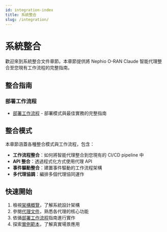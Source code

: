 ```yaml
---
id: integration-index
title: 系統整合
slug: /integration/
---
```


# 系統整合

歡迎來到系統整合文件章節。本章節提供將 Nephio O-RAN Claude 智能代理整合至您現有工作流程的完整指南。

## 整合指南

### 部署工作流程
- [部署工作流程](./deployment-workflows.md) - 部署模式與最佳實務的完整指南

## 整合模式

本章節涵蓋各種整合模式與工作流程，包含：

- **工作流程整合**：如何將智能代理整合到您現有的 CI/CD pipeline 中
- **API 整合**：透過程式化方式使用代理 API
- **事件驅動整合**：建置事件驅動的工作流程架構
- **多代理協調**：編排多個代理協同運作

## 快速開始

1. 檢視[架構概覽](/docs/architecture/overview)，了解系統設計架構
2. 參閱[代理文件](/docs/agents/)，熟悉各代理的核心功能
3. 依循[部署工作流程](./deployment-workflows.md)指南進行實作
4. 探索[實例範本](/docs/examples/)，了解真實場景應用
